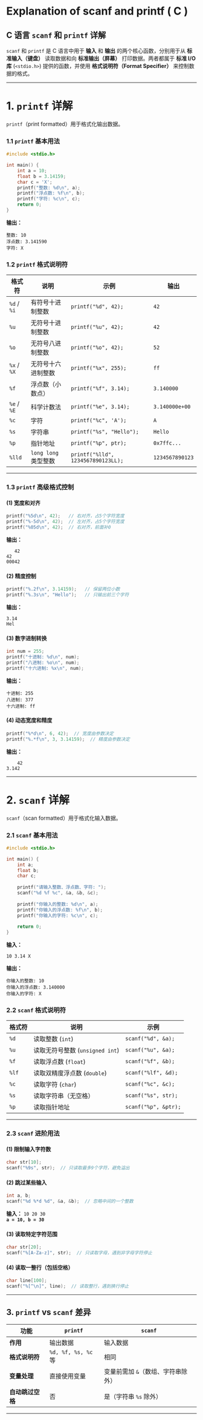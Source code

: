 # Explanation of scanf and printf ( C )
## **C 语言 `scanf` 和 `printf` 详解**

`scanf` 和 `printf` 是 C 语言中用于 **输入** 和 **输出** 的两个核心函数，分别用于从 **标准输入（键盘）** 读取数据和向 **标准输出（屏幕）** 打印数据。两者都属于 **标准 I/O 库** (`<stdio.h>`) 提供的函数，并使用 **格式说明符（Format Specifier）** 来控制数据的格式。

---

# **1. `printf` 详解**
`printf`（print formatted）用于格式化输出数据。

### **1.1 `printf` 基本用法**
```c
#include <stdio.h>

int main() {
    int a = 10;
    float b = 3.14159;
    char c = 'X';
    printf("整数: %d\n", a);
    printf("浮点数: %f\n", b);
    printf("字符: %c\n", c);
    return 0;
}
```
**输出：**
```
整数: 10
浮点数: 3.141590
字符: X
```

### **1.2 `printf` 格式说明符**
| **格式符** | **说明** | **示例** | **输出** |
|------------|----------|----------|----------|
| `%d` / `%i` | 有符号十进制整数 | `printf("%d", 42);` | `42` |
| `%u` | 无符号十进制整数 | `printf("%u", 42);` | `42` |
| `%o` | 无符号八进制整数 | `printf("%o", 42);` | `52` |
| `%x` / `%X` | 无符号十六进制整数 | `printf("%x", 255);` | `ff` |
| `%f` | 浮点数（小数点） | `printf("%f", 3.14);` | `3.140000` |
| `%e` / `%E` | 科学计数法 | `printf("%e", 3.14);` | `3.140000e+00` |
| `%c` | 字符 | `printf("%c", 'A');` | `A` |
| `%s` | 字符串 | `printf("%s", "Hello");` | `Hello` |
| `%p` | 指针地址 | `printf("%p", ptr);` | `0x7ffc...` |
| `%lld` | `long long` 类型整数 | `printf("%lld", 1234567890123LL);` | `1234567890123` |

---

### **1.3 `printf` 高级格式控制**
#### **(1) 宽度和对齐**
```c
printf("%5d\n", 42);   // 右对齐，占5个字符宽度
printf("%-5d\n", 42);  // 左对齐，占5个字符宽度
printf("%05d\n", 42);  // 右对齐，前面补0
```
**输出：**
```
   42
42   
00042
```

#### **(2) 精度控制**
```c
printf("%.2f\n", 3.14159);   // 保留两位小数
printf("%.3s\n", "Hello");   // 只输出前三个字符
```
**输出：**
```
3.14
Hel
```

#### **(3) 数字进制转换**
```c
int num = 255;
printf("十进制: %d\n", num);
printf("八进制: %o\n", num);
printf("十六进制: %x\n", num);
```
**输出：**
```
十进制: 255
八进制: 377
十六进制: ff
```

#### **(4) 动态宽度和精度**
```c
printf("%*d\n", 6, 42);  // 宽度由参数决定
printf("%.*f\n", 3, 3.14159);  // 精度由参数决定
```
**输出：**
```
    42
3.142
```

---

# **2. `scanf` 详解**
`scanf`（scan formatted）用于格式化输入数据。

### **2.1 `scanf` 基本用法**
```c
#include <stdio.h>

int main() {
    int a;
    float b;
    char c;
    
    printf("请输入整数、浮点数、字符: ");
    scanf("%d %f %c", &a, &b, &c);
    
    printf("你输入的整数: %d\n", a);
    printf("你输入的浮点数: %f\n", b);
    printf("你输入的字符: %c\n", c);
    
    return 0;
}
```
**输入：**
```
10 3.14 X
```
**输出：**
```
你输入的整数: 10
你输入的浮点数: 3.140000
你输入的字符: X
```

### **2.2 `scanf` 格式说明符**
| **格式符** | **说明** | **示例** |
|------------|----------|----------|
| `%d` | 读取整数 (`int`) | `scanf("%d", &a);` |
| `%u` | 读取无符号整数 (`unsigned int`) | `scanf("%u", &a);` |
| `%f` | 读取浮点数 (`float`) | `scanf("%f", &b);` |
| `%lf` | 读取双精度浮点数 (`double`) | `scanf("%lf", &d);` |
| `%c` | 读取字符 (`char`) | `scanf("%c", &c);` |
| `%s` | 读取字符串（无空格） | `scanf("%s", str);` |
| `%p` | 读取指针地址 | `scanf("%p", &ptr);` |

---

### **2.3 `scanf` 进阶用法**
#### **(1) 限制输入字符数**
```c
char str[10];
scanf("%9s", str);  // 只读取最多9个字符，避免溢出
```

#### **(2) 跳过某些输入**
```c
int a, b;
scanf("%d %*d %d", &a, &b);  // 忽略中间的一个整数
```
**输入：** `10 20 30`  
**`a = 10, b = 30`**

#### **(3) 读取特定字符范围**
```c
char str[20];
scanf("%[A-Za-z]", str);  // 只读取字母，遇到非字母字符停止
```

#### **(4) 读取一整行（包括空格）**
```c
char line[100];
scanf("%[^\n]", line);  // 读取整行，遇到换行停止
```

---

## **3. `printf` vs `scanf` 差异**
| **功能** | **`printf`** | **`scanf`** |
|---------|------------|------------|
| **作用** | 输出数据 | 输入数据 |
| **格式说明符** | `%d, %f, %s, %c` 等 | 相同 |
| **变量处理** | 直接使用变量 | 变量前需加 `&`（数组、字符串除外） |
| **自动跳过空格** | 否 | 是（字符串 `%s` 除外） |

---